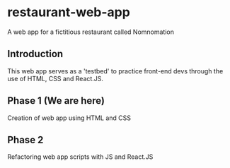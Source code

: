 # restaurant-web-app
A web app for a fictitious restaurant called Nomnomation

## Introduction
This web app serves as a 'testbed' to practice front-end devs through the use of HTML, CSS and React.JS.

## Phase 1 (We are here)
Creation of web app using HTML and CSS

## Phase 2
Refactoring web app scripts with JS and React.JS

